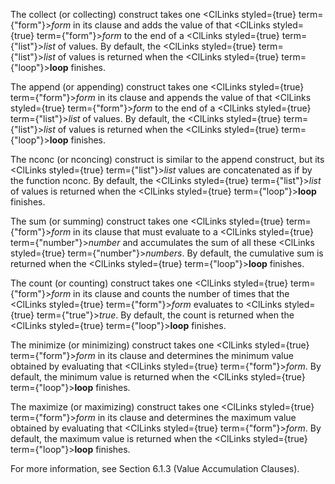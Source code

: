 
 



The collect (or collecting) construct takes one <ClLinks styled={true} term={"form"}><i>form</i></ClLinks> in its clause and adds the value of that <ClLinks styled={true} term={"form"}><i>form</i></ClLinks> to the end of a <ClLinks styled={true} term={"list"}><i>list</i></ClLinks> of values. By default, the <ClLinks styled={true} term={"list"}><i>list</i></ClLinks> of values is returned when the <ClLinks styled={true} term={"loop"}><b>loop</b></ClLinks> finishes. 



The append (or appending) construct takes one <ClLinks styled={true} term={"form"}><i>form</i></ClLinks> in its clause and appends the value of that <ClLinks styled={true} term={"form"}><i>form</i></ClLinks> to the end of a <ClLinks styled={true} term={"list"}><i>list</i></ClLinks> of values. By default, the <ClLinks styled={true} term={"list"}><i>list</i></ClLinks> of values is returned when the <ClLinks styled={true} term={"loop"}><b>loop</b></ClLinks> finishes. 



The nconc (or nconcing) construct is similar to the append construct, but its <ClLinks styled={true} term={"list"}><i>list</i></ClLinks> values are concatenated as if by the function nconc. By default, the <ClLinks styled={true} term={"list"}><i>list</i></ClLinks> of values is returned when the <ClLinks styled={true} term={"loop"}><b>loop</b></ClLinks> finishes. 







 



 



The sum (or summing) construct takes one <ClLinks styled={true} term={"form"}><i>form</i></ClLinks> in its clause that must evaluate to a <ClLinks styled={true} term={"number"}><i>number</i></ClLinks> and accumulates the sum of all these <ClLinks styled={true} term={"number"}><i>numbers</i></ClLinks>. By default, the cumulative sum is returned when the <ClLinks styled={true} term={"loop"}><b>loop</b></ClLinks> finishes. 



The count (or counting) construct takes one <ClLinks styled={true} term={"form"}><i>form</i></ClLinks> in its clause and counts the number of times that the <ClLinks styled={true} term={"form"}><i>form</i></ClLinks> evaluates to <ClLinks styled={true} term={"true"}><i>true</i></ClLinks>. By default, the count is returned when the <ClLinks styled={true} term={"loop"}><b>loop</b></ClLinks> finishes. 



The minimize (or minimizing) construct takes one <ClLinks styled={true} term={"form"}><i>form</i></ClLinks> in its clause and determines the minimum value obtained by evaluating that <ClLinks styled={true} term={"form"}><i>form</i></ClLinks>. By default, the minimum value is returned when the <ClLinks styled={true} term={"loop"}><b>loop</b></ClLinks> finishes. 



The maximize (or maximizing) construct takes one <ClLinks styled={true} term={"form"}><i>form</i></ClLinks> in its clause and determines the maximum value obtained by evaluating that <ClLinks styled={true} term={"form"}><i>form</i></ClLinks>. By default, the maximum value is returned when the <ClLinks styled={true} term={"loop"}><b>loop</b></ClLinks> finishes. 



For more information, see Section 6.1.3 (Value Accumulation Clauses). 




